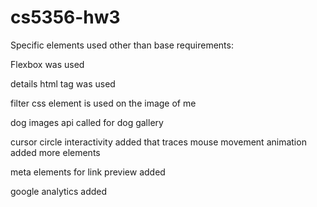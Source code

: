 # cs5356-hw3

Specific elements used other than base requirements:

Flexbox was used

details html tag was used

filter css element is used on the image of me

dog images api called for dog gallery

cursor circle interactivity added that traces mouse movement
animation added more elements

meta elements for link preview added

google analytics added

